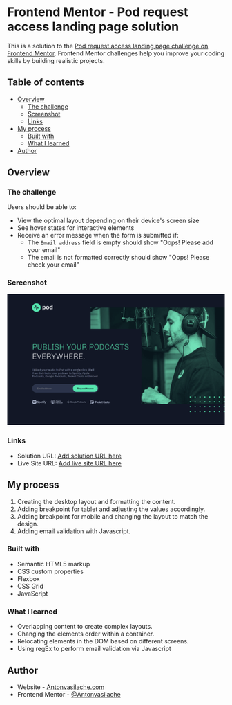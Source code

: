 # Frontend Mentor - Pod request access landing page solution

This is a solution to the [Pod request access landing page challenge on Frontend Mentor](https://www.frontendmentor.io/challenges/pod-request-access-landing-page-eyTmdkLSG). Frontend Mentor challenges help you improve your coding skills by building realistic projects.

## Table of contents

- [Overview](#overview)
  - [The challenge](#the-challenge)
  - [Screenshot](#screenshot)
  - [Links](#links)
- [My process](#my-process)
  - [Built with](#built-with)
  - [What I learned](#what-i-learned)
- [Author](#author)

## Overview

### The challenge

Users should be able to:

- View the optimal layout depending on their device's screen size
- See hover states for interactive elements
- Receive an error message when the form is submitted if:
  - The `Email address` field is empty should show "Oops! Please add your email"
  - The email is not formatted correctly should show "Oops! Please check your email"

### Screenshot

![screenshot](screenshot-desktop.png)

### Links

- Solution URL: [Add solution URL here](https://github.com/Antonvasilache/pod-request-access-landing-page)
- Live Site URL: [Add live site URL here](https://pod-request-access-page-av.netlify.app/)

## My process

1. Creating the desktop layout and formatting the content.
2. Adding breakpoint for tablet and adjusting the values accordingly.
3. Adding breakpoint for mobile and changing the layout to match the design.
4. Adding email validation with Javascript.

### Built with

- Semantic HTML5 markup
- CSS custom properties
- Flexbox
- CSS Grid
- JavaScript

### What I learned

- Overlapping content to create complex layouts.
- Changing the elements order within a container.
- Relocating elements in the DOM based on different screens.
- Using regEx to perform email validation via Javascript

## Author

- Website - [Antonvasilache.com](https://www.antonvasilache.com)
- Frontend Mentor - [@Antonvasilache](https://www.frontendmentor.io/profile/Antonvasilache)
